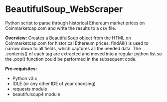 # BeautifulSoup_WebScraper
Python script to parse through historical Ethereum market prices on Coinmarketcap.com and write the results to a csv file. 

<b>Overview:</b> Creates a BeautifulSoup object from the HTML on Coinmarketcap.com for historical Ethereum prices.  findAll() is used to narrow down to all <td> fields, which captures all the needed data.  The .contents() of each <td> tag are extracted and moved into a regular python list so the .pop() function could be performed in the subsequent code. 
 
<b>Pre-requisites:</b>
<ul>
<li> Python v3.x </li>
<li> IDLE (or any other IDE of your choosing) </li>
<li> requests module </li>
<li> beautifulsoup4 module </li>
</ul>
